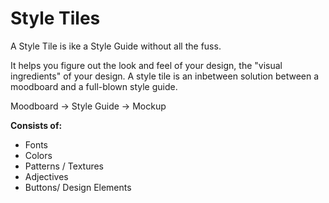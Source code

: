 # Style Tiles
A Style Tile is ike a Style Guide without all the fuss.

It helps you figure out the look and feel of your design, the "visual ingredients" of your design.
A style tile is an inbetween solution between a moodboard and a full-blown style guide.

Moodboard → Style Guide → Mockup

**Consists of:**
- Fonts
- Colors
- Patterns / Textures
- Adjectives
- Buttons/ Design Elements
